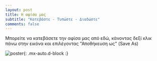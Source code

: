 ```yaml
---
layout: post
title: Η αφίσα μας
subtitle: "Κατεβάστε - Τυπώστε - Διαδώστε"
comments: false
---
```


Μπορείτε να κατεβάσετε την αφίσα μας από εδώ, κάνοντας δεξί κλικ πάνω στην εικόνα και επιλέγοντας "Αποθήκευση ως" (Save As)


![poster](https://github.com/Trihmero/sch.github.io/blob/main/assets/img/EdwPOSTR.jpg){: .mx-auto.d-block :}

